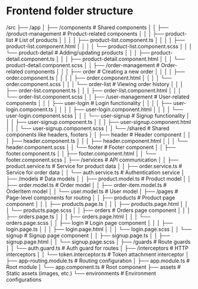 # Frontend folder structure
/src
 ├── /app
 │    ├── /components                  # Shared components
 │    │     ├── /product-management     # Product-related components
 │    │     │      ├── product-list      # List of products
 │    │     │      │    ├── product-list.component.ts
 │    │     │      │    ├── product-list.component.html
 │    │     │      │    └── product-list.component.scss
 │    │     │      └── product-detail    # Adding/updating products
 │    │     │           ├── product-detail.component.ts
 │    │     │           ├── product-detail.component.html
 │    │     │           └── product-detail.component.scss
 │    │     ├── /order-management       # Order-related components
 │    │     │      ├── order             # Creating a new order
 │    │     │      │    ├── order.component.ts
 │    │     │      │    ├── order.component.html
 │    │     │      │    └── order.component.scss
 │    │     │      └── order-list        # Viewing order history
 │    │     │           ├── order-list.component.ts
 │    │     │           ├── order-list.component.html
 │    │     │           └── order-list.component.scss
 │    │     ├── /user-management        # User-related components
 │    │     │      ├── user-login        # Login functionality
 │    │     │      │    ├── user-login.component.ts
 │    │     │      │    ├── user-login.component.html
 │    │     │      │    └── user-login.component.scss
 │    │     │      └── user-signup       # Signup functionality
 │    │     │           ├── user-signup.component.ts
 │    │     │           ├── user-signup.component.html
 │    │     │           └── user-signup.component.scss
 │    │     └── /shared                 # Shared components like headers, footers
 │    │            ├── header            # Header component
 │    │            │    ├── header.component.ts
 │    │            │    ├── header.component.html
 │    │            │    └── header.component.scss
 │    │            └── footer            # Footer component
 │    │                 ├── footer.component.ts
 │    │                 ├── footer.component.html
 │    │                 └── footer.component.scss
 │    ├── /services                     # API communication
 │    │     ├── product.service.ts       # Service for product data
 │    │     ├── order.service.ts         # Service for order data
 │    │     └── auth.service.ts          # Authentication service
 │    ├── /models                       # Data models
 │    │     ├── product.model.ts         # Product model
 │    │     ├── order.model.ts           # Order model
 │    │     ├── order-item.model.ts      # OrderItem model
 │    │     └── user.model.ts            # User model
 │    ├── /pages                        # Page-level components for routing
 │    │     ├── products                 # Product page component
 │    │     │    ├── products.page.ts
 │    │     │    ├── products.page.html
 │    │     │    └── products.page.scss
 │    │     ├── orders                   # Orders page component
 │    │     │    ├── orders.page.ts
 │    │     │    ├── orders.page.html
 │    │     │    └── orders.page.scss
 │    │     ├── login                    # Login page component
 │    │     │    ├── login.page.ts
 │    │     │    ├── login.page.html
 │    │     │    └── login.page.scss
 │    │     └── signup                   # Signup page component
 │    │          ├── signup.page.ts
 │    │          ├── signup.page.html
 │    │          └── signup.page.scss
 │    ├── /guards                       # Route guards
 │    │     └── auth.guard.ts            # Auth guard for routes
 │    ├── /interceptors                 # HTTP interceptors
 │    │     └── token.interceptor.ts     # Token attachment interceptor
 │    ├── app-routing.module.ts         # Routing configuration
 │    ├── app.module.ts                 # Root module
 │    └── app.component.ts              # Root component
 ├── assets                            # Static assets (images, etc.)
 └── environments                      # Environment configurations


